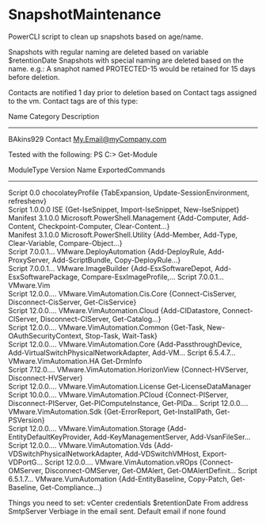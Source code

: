 # SnapshotMaintenance
PowerCLI script to clean up snapshots based on age/name.

Snapshots with regular naming are deleted based on variable $retentionDate
Snapshots with special naming are deleted based on the name.
e.g.: A snaphot named PROTECTED-15 would be retained for 15 days before deletion.

Contacts are notified 1 day prior to deletion based on Contact tags assigned to the vm.
Contact tags are of this type:

Name                           Category                       Description                                               
----                           --------                       -----------                                               
BAkins929                      Contact                        My.Email@myCompany.com

Tested with the following:
PS C:\> Get-Module

ModuleType Version    Name                                ExportedCommands                                                          
---------- -------    ----                                ----------------                                                          
Script     0.0        chocolateyProfile                   {TabExpansion, Update-SessionEnvironment, refreshenv}                     
Script     1.0.0.0    ISE                                 {Get-IseSnippet, Import-IseSnippet, New-IseSnippet}                       
Manifest   3.1.0.0    Microsoft.PowerShell.Management     {Add-Computer, Add-Content, Checkpoint-Computer, Clear-Content...}        
Manifest   3.1.0.0    Microsoft.PowerShell.Utility        {Add-Member, Add-Type, Clear-Variable, Compare-Object...}                 
Script     7.0.0.1... VMware.DeployAutomation             {Add-DeployRule, Add-ProxyServer, Add-ScriptBundle, Copy-DeployRule...}   
Script     7.0.0.1... VMware.ImageBuilder                 {Add-EsxSoftwareDepot, Add-EsxSoftwarePackage, Compare-EsxImageProfile,...
Script     7.0.0.1... VMware.Vim                                                                                                    
Script     12.0.0.... VMware.VimAutomation.Cis.Core       {Connect-CisServer, Disconnect-CisServer, Get-CisService}                 
Script     12.0.0.... VMware.VimAutomation.Cloud          {Add-CIDatastore, Connect-CIServer, Disconnect-CIServer, Get-Catalog...}  
Script     12.0.0.... VMware.VimAutomation.Common         {Get-Task, New-OAuthSecurityContext, Stop-Task, Wait-Task}                
Script     12.0.0.... VMware.VimAutomation.Core           {Add-PassthroughDevice, Add-VirtualSwitchPhysicalNetworkAdapter, Add-VM...
Script     6.5.4.7... VMware.VimAutomation.HA             Get-DrmInfo                                                               
Script     7.12.0.... VMware.VimAutomation.HorizonView    {Connect-HVServer, Disconnect-HVServer}                                   
Script     12.0.0.... VMware.VimAutomation.License        Get-LicenseDataManager                                                    
Script     10.0.0.... VMware.VimAutomation.PCloud         {Connect-PIServer, Disconnect-PIServer, Get-PIComputeInstance, Get-PIDa...
Script     12.0.0.... VMware.VimAutomation.Sdk            {Get-ErrorReport, Get-InstallPath, Get-PSVersion}                         
Script     12.0.0.... VMware.VimAutomation.Storage        {Add-EntityDefaultKeyProvider, Add-KeyManagementServer, Add-VsanFileSer...
Script     12.0.0.... VMware.VimAutomation.Vds            {Add-VDSwitchPhysicalNetworkAdapter, Add-VDSwitchVMHost, Export-VDPortG...
Script     12.0.0.... VMware.VimAutomation.vROps          {Connect-OMServer, Disconnect-OMServer, Get-OMAlert, Get-OMAlertDefinit...
Script     6.5.1.7... VMware.VumAutomation                {Add-EntityBaseline, Copy-Patch, Get-Baseline, Get-Compliance...}         

Things you need to set:
vCenter credentials
$retentionDate
From address
SmtpServer
Verbiage in the email sent.
Default email if none found
